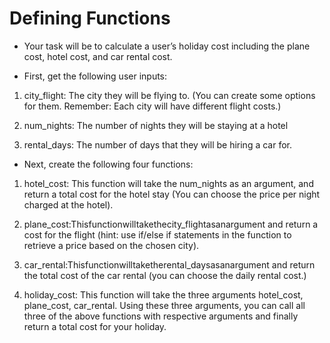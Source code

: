 # Defining Functions

* Your task will be to calculate a user’s holiday cost including the plane cost, hotel cost, and car rental cost.

* First, get the following user inputs:

1. city_flight: The city they will be flying to. (You can create some options for them. Remember: Each city will have different flight costs.)

2. num_nights: The number of nights they will be staying at a hotel

3. rental_days: The number of days that they will be hiring a car for.

* Next, create the following four functions:

1. hotel_cost: This function will take the num_nights as an argument, and return a total cost for the hotel stay (You can choose the price per night charged at the hotel).

2. plane_cost:Thisfunctionwilltakethecity_flightasanargument and return a cost for the flight (hint: use if/else if statements in the function to retrieve a price based on the chosen city).

3. car_rental:Thisfunctionwilltaketherental_daysasanargument and return the total cost of the car rental (you can choose the daily rental cost.)

4. holiday_cost: This function will take the three arguments hotel_cost, plane_cost, car_rental. Using these three arguments, you can call all three of the above functions with respective arguments and finally return a total cost for your holiday.
